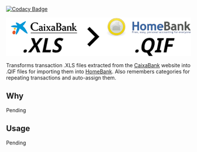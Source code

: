 [![Codacy Badge](https://api.codacy.com/project/badge/Grade/6497b23f27b648c6b266a00fb768ebe5)](https://www.codacy.com/app/ohcan2/lacaixa-homebank?utm_source=github.com&amp;utm_medium=referral&amp;utm_content=namelivia/lacaixa-homebank&amp;utm_campaign=Badge_Grade)

<p align="center">
  <img src="https://raw.githubusercontent.com/namelivia/caixabank-homebank/readme-update/logo.png" alt="CaixabankHomebank Logo"/>
</p>

Transforms transaction .XLS files extracted from the [CaixaBank](https://www.caixabank.es/) website into .QIF files for importing them
into [HomeBank](homebank.free.fr/). Also remembers categories for repeating transactions and auto-assign them.

## Why
Pending

## Usage
Pending
